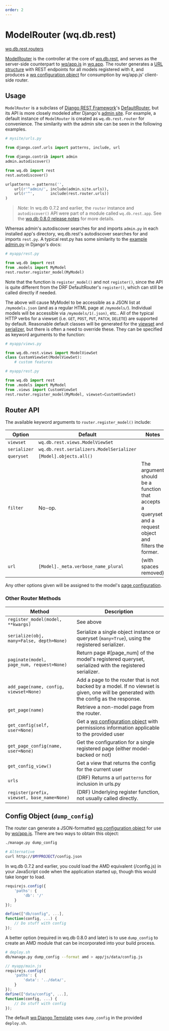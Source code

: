 ```yaml
---
order: 2
---
```


ModelRouter (wq.db.rest)
========================

[wq.db.rest.routers]

[ModelRouter] is the controller at the core of [wq.db.rest], and serves as the server-side counterpart to [wq/app.js] in [wq.app].  The router generates a [URL structure] with REST endpoints for all models registered with it, and produces a [wq configuration object] for consumption by wq/app.js' client-side router.

## Usage

`ModelRouter` is a subclass of [Django REST Framework]'s [DefaultRouter], but its API is more closely modeled after Django's [admin site].  For example, a default instance of `ModelRouter` is created as `wq.db.rest.router` for convenience.  The similarity with the admin site can be seen in the following examples.

```python
# mysite/urls.py

from django.conf.urls import patterns, include, url

from django.contrib import admin
admin.autodiscover()

from wq.db import rest
rest.autodiscover()

urlpatterns = patterns('',
    url(r'^admin/', include(admin.site.urls)),
    url(r'^',       include(rest.router.urls))
)
```

> *Note:* In wq.db 0.7.2 and earlier, the `router` instance and `autodiscover()` API were part of a module called `wq.db.rest.app`.  See the [wq.db 0.8.0 release notes](https://wq.io/wq.db/releases/v0.8.0) for more details.

Whereas admin's autodiscover searches for and imports `admin.py` in each installed app's directory, wq.db.rest's autodiscover searches for and imports `rest.py`.  A typical rest.py has some similarity to the [example admin.py] in Django's docs:

```python
# myapp/rest.py

from wq.db import rest
from .models import MyModel
rest.router.register_model(MyModel)
```

Note that the function is `register_model()` and not `register()`, since the API is quite different from the DRF DefaultRouter's `register()`, which can still be called directly if needed.

The above will cause MyModel to be accessible as a JSON list at `/mymodels.json` (and as a regular HTML page at `/mymodels/`).  Individual models will be accessible via `/mymodels/1(.json)`, etc..  All of the typical HTTP verbs for a viewset (i.e. `GET`, `POST`, `PUT`, `PATCH`, `DELETE`) are supported by default.  Reasonable default classes will be generated for the [viewset] and [serializer], but there is often a need to override these.  They can be specified as keyword arguments to the function:

```python
# myapp/views.py

from wq.db.rest.views import ModelViewSet
class CustomViewSet(ModelViewSet):
    # custom features
```
```python
# myapp/rest.py

from wq.db import rest
from .models import MyModel
from .views import CustomViewSet
rest.router.register_model(MyModel, viewset=CustomViewSet)
```

## Router API

The available keyword arguments to `router.register_model()` include:

| Option | Default | Notes |
|--------|---------|-------|
| `viewset` | `wq.db.rest.views.ModelViewSet` | |
| `serializer` | `wq.db.rest.serializers.ModelSerializer` | |
| `queryset` | `[Model].objects.all()` | |
| `filter` | No-op. | The argument should be a function that accepts a queryset and a request object and filters the former. |
| `url` | `[Model]._meta.verbose_name_plural` | (with spaces removed) |

Any other options given will be assigned to the model's [page configuration].

### Other Router Methods
| Method | Description |
|--------|-------------|
| `register_model(model, **kwargs)` | See above
| `serialize(obj, many=False, depth=None)` | Serialize a single object instance or queryset (`many=True`), using the registered serializer.
| `paginate(model, page_num, request=None)` | Return page #[page_num] of the model's registered queryset, serialized with the registered serializer.
| `add_page(name, config, viewset=None)` | Add a page to the router that is not backed by a model.  If no viewset is given, one will be generated with the config as the response.
| `get_page(name)` | Retrieve a non-model page from the router.
| `get_config(self, user=None)` | Get a [wq configuration object] with permissions information applicable to the provided user
| `get_page_config(name, user=None)` | Get the configuration for a single registered page (either model-backed or not)
| `get_config_view()` | Get a view that returns the config for the current user
| `urls` | (DRF) Returns a url `patterns` for inclusion in urls.py
| `register(prefix, viewset, base_name=None)` | (DRF) Underlying register function, not usually called directly.

## Config Object (`dump_config`)

The router can generate a JSON-formatted [wq configuration object] for use by [wq/app.js].  There are two ways to obtain this object:

```bash
./manage.py dump_config

# Alternative
curl http://$MYPROJECT/config.json
```

In wq.db 0.7.2 and earlier, you could load the AMD equivalent (/config.js) in your JavaScript code when the application started up, though this would take longer to load.

```javascript
requirejs.config({
    'paths': {
        'db': '/'
    }
});

define(["db/config", ...],
function(config, ...) {
    // Do stuff with config
});
```

A better option (required in wq.db 0.8.0 and later) is to use `dump_config` to create an AMD module that can be incorporated into your build process.

```bash
# deploy.sh
db/manage.py dump_config --format amd > app/js/data/config.js
```

```javascript
// myapp/main.js
requirejs.config({
    'paths': {
        'data': '../data/',
    }
});
define(["data/config", ...],
function(config, ...) {
    // Do stuff with config
});
```

The default [wq Django Template] uses `dump_config` in the provided `deploy.sh`.

[wq.db.rest.routers]: https://github.com/wq/wq.db/blob/master/rest/routers.py
[ModelRouter]: https://github.com/wq/wq.db/blob/master/rest/routers.py
[wq.db.rest]: https://wq.io/docs/about-rest
[wq/app.js]: https://wq.io/docs/app-js
[wq.app]: https://wq.io/wq.app
[URL structure]: https://wq.io/docs/url-structure
[wq configuration object]: https://wq.io/docs/config
[Django REST Framework]: http://django-rest-framework.org/
[DefaultRouter]: http://django-rest-framework.org/api-guide/routers
[admin site]: https://docs.djangoproject.com/en/dev/ref/contrib/admin/
[example admin.py]: https://docs.djangoproject.com/en/dev/ref/contrib/admin/#django.contrib.admin.ModelAdmin
[viewset]: https://wq.io/docs/views
[serializer]: https://wq.io/docs/serializers
[page configuration]: https://wq.io/docs/config
[wq Django Template]: https://github.com/wq/django-wq-template
